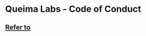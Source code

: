 # Queima Labs - Code of Conduct

## [Refer to](https://queimadiaria.atlassian.net/wiki/spaces/QD/overview)